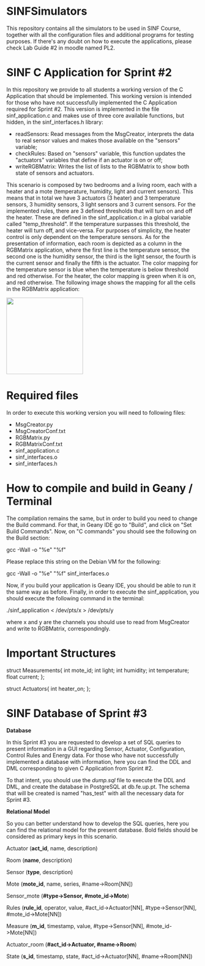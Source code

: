 # SINFSimulators

This repository contains all the simulators to be used in SINF Course, together with all the configuration files and additional programs for testing purposes. If there's any doubt on how to execute the applications, please check Lab Guide #2 in moodle named PL2.

# SINF C Application for Sprint #2

In this repository we provide to all students a working version of the C Application that should be implemented. This working version is intended for those who have not successfully implemented the C Application required for Sprint #2. This version is implemented in the file sinf_application.c and makes use of three core available functions, but hidden, in the sinf_interfaces.h library:

- readSensors: Read messages from the MsgCreator, interprets the data to real sensor values and makes those available on the "sensors" variable;
- checkRules: Based on "sensors" variable, this function updates the "actuators" variables that define if an actuator is on or off;
- writeRGBMatrix: Writes the list of lists to the RGBMatrix to show both state of sensors and actuators.

This scenario is composed by two bedrooms and a living room, each with a heater and a mote (temperature, humidity, light and current sensors). This means that in total we have 3 actuators (3 heater) and 3 temperature sensors, 3 humidity sensors, 3 light sensors and 3 current sensors. For the implemented rules, there are 3 defined thresholds that will turn on and off the heater. These are defined in the sinf_application.c in a global variable called "temp_threshold". If the temperature surpasses this threshold, the heater will turn off, and vice-versa. For purposes of simplicity, the heater control is only dependent on the temperature sensors. As for the presentation of information, each room is depicted as a column in the RGBMatrix application, where the first line is the temperature sensor, the second one is the humidity sensor, the third is the light sensor, the fourth is the current sensor and finally the fifth is the actuator. The color mapping for the temperature sensor is blue when the temperature is below threshold and red otherwise. For the heater, the color mapping is green when it is on, and red otherwise. The following image shows the mapping for all the cells in the RGBMatrix application:

<img src="https://github.com/SINF-FEUP/SINFSimulators/blob/master/RGBMatrix_Screenshot.png" width="200">

# Required files

In order to execute this working version you will need to following files:

- MsgCreator.py
- MsgCreatorConf.txt
- RGBMatrix.py
- RGBMatrixConf.txt
- sinf_application.c
- sinf_interfaces.o
- sinf_interfaces.h

# How to compile and build in Geany / Terminal

The compilation remains the same, but in order to build you need to change the Build command. For that, in Geany IDE go to "Build", and click on "Set Build Commands". Now, on "C commands" you should see the following on the Build section:

gcc -Wall -o "%e" "%f"

Please replace this string on the Debian VM for the following:

gcc -Wall -o "%e" "%f" sinf_interfaces.o

Now, if you build your application is Geany IDE, you should be able to run it the same way as before. Finally, in order to execute the sinf_application, you should execute the following command in the terminal:

./sinf_application < /dev/pts/x > /dev/pts/y

where x and y are the channels you should use to read from MsgCreator and write to RGBMatrix, correspondingly.

# Important Structures

struct Measurements{
	int mote_id;
	int light;
	int humidity;
	int temperature;
  float current;
};

struct Actuators{
	int heater_on;
};

# SINF Database of Sprint #3

**Database**

In this Sprint #3 you are requested to develop a set of SQL queries to present information in a GUI regarding Sensor, Actuator, Configuration, Control Rules and Energy data. For those who have not successfully implemented a database with information, here you can find the DDL and DML corresponding to given C Application from Sprint #2.

To that intent, you should use the <i>dump.sql</i> file to execute the DDL and DML, and create the database in PostgreSQL at db.fe.up.pt. The schema that will be created is named "has_test" with all the necessary data for Sprint #3.


**Relational Model**

So you can better understand how to develop the SQL queries, here you can find the relational model for the present database. Bold fields should be considered as primary keys in this scenario.

Actuator (**act_id**, name, description)

Room (**name**, description)

Sensor (**type**, description)

Mote (**mote_id**, name, series, #name->Room[NN])

Sensor_mote (**#type->Sensor, #mote_id->Mote**)

Rules (**rule_id**, operator, value, #act_id->Actuator[NN], #type->Sensor[NN], #mote_id->Mote[NN])

Measure (**m_id**, timestamp, value, #type->Sensor[NN], #mote_id->Mote[NN])

Actuator_room (**#act_id->Actuator, #name->Room**)

State (**s_id**, timestamp, state, #act_id->Actuator[NN], #name->Room[NN])




